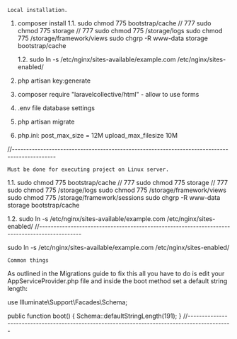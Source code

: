 ﻿	Local installation.

1. composer install
	1.1. 	sudo chmod 775 bootstrap/cache		// 777
		sudo chmod 775 storage				// 777
		sudo chmod 775 /storage/logs
		sudo chmod 775 /storage/framework/views
		sudo chgrp -R www-data storage bootstrap/cache
		
	1.2. 	sudo ln -s /etc/nginx/sites-available/example.com /etc/nginx/sites-enabled/

2. php artisan key:generate
3. composer require "laravelcollective/html"	- allow to use forms
4. .env file database settings
5. php artisan migrate

6. 	php.ini:
	post_max_size = 12M
	upload_max_filesize 10M

//---------------------------------------------------------------------------------------------

	Must be done for executing project on Linux server.
	
1.1. 	sudo chmod 775 bootstrap/cache		// 777
		sudo chmod 775 storage				// 777
		sudo chmod 775 /storage/logs
		sudo chmod 775 /storage/framework/views
		sudo chmod 775 /storage/framework/sessions
		sudo chgrp -R www-data storage bootstrap/cache

1.2. 	sudo ln -s /etc/nginx/sites-available/example.com /etc/nginx/sites-enabled/
//---------------------------------------------------------------------------------------------

sudo ln -s /etc/nginx/sites-available/example.com /etc/nginx/sites-enabled/

	Common things

As outlined in the Migrations guide to fix this all you have to do is edit your AppServiceProvider.php file and inside the boot method set a default string length:

use Illuminate\Support\Facades\Schema;

public function boot()
{
    Schema::defaultStringLength(191);
}
//---------------------------------------------------------------------------------------------